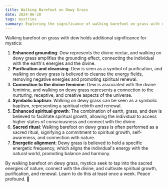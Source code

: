 ```yaml
---
title: Walking Barefoot on Dewy Grass
date: 2024-06-20
tags: mystries
summary: Exploring the significance of walking barefoot on grass with dew for mystics.
---
```


Walking barefoot on grass with dew holds additional significance for mystics:

1. **Enhanced grounding**: Dew represents the divine nectar, and walking on dewy grass amplifies the grounding effect, connecting the individual with the earth's energies and the divine.
2. **Purification and cleansing**: Dew is seen as a symbol of purification, and walking on dewy grass is believed to cleanse the energy fields, removing negative energies and promoting spiritual renewal.
3. **Connection to the divine feminine**: Dew is associated with the divine feminine, and walking on dewy grass represents a connection to the nurturing, receptive, and creative aspects of the universe.
4. **Symbolic baptism**: Walking on dewy grass can be seen as a symbolic baptism, representing a spiritual rebirth and renewal.
5. **Enhanced spiritual growth**: The combination of earth, grass, and dew is believed to facilitate spiritual growth, allowing the individual to access higher states of consciousness and connect with the divine.
6. **Sacred ritual**: Walking barefoot on dewy grass is often performed as a sacred ritual, signifying a commitment to spiritual growth, self-awareness, and connection with nature.
7. **Energetic alignment**: Dewy grass is believed to hold a specific energetic frequency, which aligns the individual's energy with the natural world, promoting balance and harmony.

By walking barefoot on dewy grass, mystics seek to tap into the sacred energies of nature, connect with the divine, and cultivate spiritual growth, purification, and renewal. Learn to do this at least once a week. Peace profound. 🌹